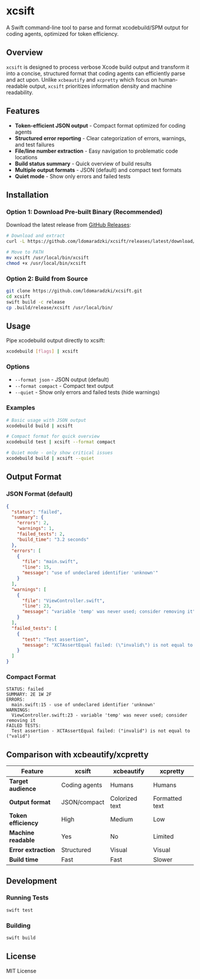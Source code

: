 # xcsift

A Swift command-line tool to parse and format xcodebuild/SPM output for coding agents, optimized for token efficiency.

## Overview

`xcsift` is designed to process verbose Xcode build output and transform it into a concise, structured format that coding agents can efficiently parse and act upon. Unlike `xcbeautify` and `xcpretty` which focus on human-readable output, `xcsift` prioritizes information density and machine readability.

## Features

- **Token-efficient JSON output** - Compact format optimized for coding agents
- **Structured error reporting** - Clear categorization of errors, warnings, and test failures
- **File/line number extraction** - Easy navigation to problematic code locations
- **Build status summary** - Quick overview of build results
- **Multiple output formats** - JSON (default) and compact text formats
- **Quiet mode** - Show only errors and failed tests

## Installation

### Option 1: Download Pre-built Binary (Recommended)

Download the latest release from [GitHub Releases](https://github.com/ldomaradzki/xcsift/releases):

```bash
# Download and extract
curl -L https://github.com/ldomaradzki/xcsift/releases/latest/download/xcsift-vX.X.X-macos-arm64.tar.gz | tar -xz

# Move to PATH
mv xcsift /usr/local/bin/xcsift
chmod +x /usr/local/bin/xcsift
```

### Option 2: Build from Source

```bash
git clone https://github.com/ldomaradzki/xcsift.git
cd xcsift
swift build -c release
cp .build/release/xcsift /usr/local/bin/
```

## Usage

Pipe xcodebuild output directly to xcsift:

```bash
xcodebuild [flags] | xcsift
```

### Options

- `--format json` - JSON output (default)
- `--format compact` - Compact text output
- `--quiet` - Show only errors and failed tests (hide warnings)

### Examples

```bash
# Basic usage with JSON output
xcodebuild build | xcsift

# Compact format for quick overview
xcodebuild test | xcsift --format compact

# Quiet mode - only show critical issues
xcodebuild build | xcsift --quiet
```

## Output Format

### JSON Format (default)

```json
{
  "status": "failed",
  "summary": {
    "errors": 2,
    "warnings": 1,
    "failed_tests": 2,
    "build_time": "3.2 seconds"
  },
  "errors": [
    {
      "file": "main.swift",
      "line": 15,
      "message": "use of undeclared identifier 'unknown'"
    }
  ],
  "warnings": [
    {
      "file": "ViewController.swift",
      "line": 23,
      "message": "variable 'temp' was never used; consider removing it"
    }
  ],
  "failed_tests": [
    {
      "test": "Test assertion",
      "message": "XCTAssertEqual failed: (\"invalid\") is not equal to (\"valid\")"
    }
  ]
}
```

### Compact Format

```
STATUS: failed
SUMMARY: 2E 1W 2F
ERRORS:
  main.swift:15 - use of undeclared identifier 'unknown'
WARNINGS:
  ViewController.swift:23 - variable 'temp' was never used; consider removing it
FAILED TESTS:
  Test assertion - XCTAssertEqual failed: ("invalid") is not equal to ("valid")
```

## Comparison with xcbeautify/xcpretty

| Feature | xcsift | xcbeautify | xcpretty |
|---------|---------|------------|----------|
| **Target audience** | Coding agents | Humans | Humans |
| **Output format** | JSON/compact | Colorized text | Formatted text |
| **Token efficiency** | High | Medium | Low |
| **Machine readable** | Yes | No | Limited |
| **Error extraction** | Structured | Visual | Visual |
| **Build time** | Fast | Fast | Slower |

## Development

### Running Tests

```bash
swift test
```

### Building

```bash
swift build
```

## License

MIT License